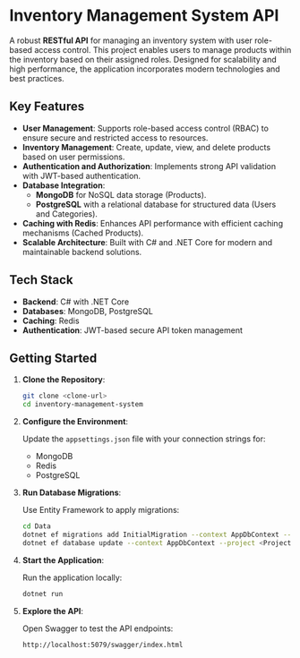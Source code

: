 # Inventory Management System API

A robust **RESTful API** for managing an inventory system with user role-based access control. This project enables users to manage products within the inventory based on their assigned roles. Designed for scalability and high performance, the application incorporates modern technologies and best practices.

## Key Features

- **User Management**: Supports role-based access control (RBAC) to ensure secure and restricted access to resources.
- **Inventory Management**: Create, update, view, and delete products based on user permissions.
- **Authentication and Authorization**: Implements strong API validation with JWT-based authentication.
- **Database Integration**:
  - **MongoDB** for NoSQL data storage (Products).
  - **PostgreSQL** with a relational database for structured data (Users and Categories).
- **Caching with Redis**: Enhances API performance with efficient caching mechanisms (Cached Products).
- **Scalable Architecture**: Built with C# and .NET Core for modern and maintainable backend solutions.

## Tech Stack

- **Backend**: C# with .NET Core
- **Databases**: MongoDB, PostgreSQL
- **Caching**: Redis
- **Authentication**: JWT-based secure API token management

## Getting Started

1. **Clone the Repository**:

   ```bash
   git clone <clone-url>
   cd inventory-management-system
   ```

2. **Configure the Environment**:
   
   Update the `appsettings.json` file with your connection strings for:
   - MongoDB
   - Redis
   - PostgreSQL

3. **Run Database Migrations**:

   Use Entity Framework to apply migrations:
   
   ```bash
   cd Data
   dotnet ef migrations add InitialMigration --context AppDbContext --project <Project File Path>
   dotnet ef database update --context AppDbContext --project <Project File Path>
   ```

4. **Start the Application**:

   Run the application locally:
   
   ```bash
   dotnet run
   ```

5. **Explore the API**:

   Open Swagger to test the API endpoints:
   
   ```bash
   http://localhost:5079/swagger/index.html
   ```  
